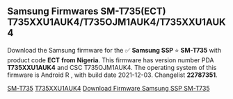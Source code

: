 <h2>Samsung Firmwares SM-T735(ECT) T735XXU1AUK4/T735OJM1AUK4/T735XXU1AUK4</h2>
Download the Samsung firmware for the ✅ <strong>Samsung SSP </strong> ⭐ <strong>SM-T735</strong> with product code <strong>ECT</strong> <strong> from Nigeria</strong>. This firmware has version number PDA <strong>T735XXU1AUK4</strong> and CSC T735OJM1AUK4. The operating system of this firmware is Android R , with build date 2021-12-03. Changelist <strong>22787351</strong>.


[SM-T735](https://samfirm.shop/samsung/model/SM-T735)
[T735XXU1AUK4](https://samfirm.shop/samsung/pda/T735XXU1AUK4)
[Download Firmware Samsung SSP SM-T735](https://samfirm.shop/samsung/firmware/479979)

